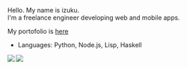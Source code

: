 Hello. My name is izuku.<br />
I'm a freelance engineer developing web and mobile apps.

My portofolio is [here](https://izu-portfolio-omega.vercel.app/works)

- Languages: Python, Node.js, Lisp, Haskell

<a href="https://github.com/anuraghazra/github-readme-stats">
  <img align="left" src="https://github-readme-stats.vercel.app/api?username=izukune&show_icons=true&theme=tokyonight&show_icons=true" />
</a>
<a href="https://github.com/anuraghazra/github-readme-stats">
  <img align="left" src="https://github-readme-stats.vercel.app/api/top-langs/?username=izukune&theme=tokyonight&show_icons=true" />
</a>

